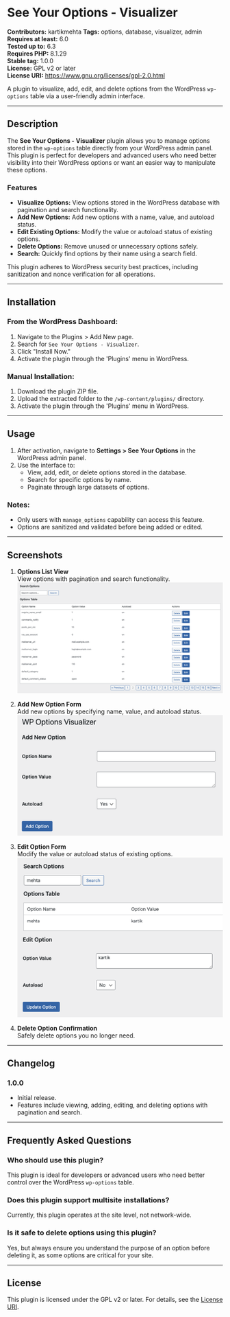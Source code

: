 # See Your Options - Visualizer

**Contributors:** kartikmehta
**Tags:** options, database, visualizer, admin  
**Requires at least:** 6.0  
**Tested up to:** 6.3  
**Requires PHP:** 8.1.29  
**Stable tag:** 1.0.0  
**License:** GPL v2 or later  
**License URI:** https://www.gnu.org/licenses/gpl-2.0.html  

A plugin to visualize, add, edit, and delete options from the WordPress `wp-options` table via a user-friendly admin interface.

---

## Description

The **See Your Options - Visualizer** plugin allows you to manage options stored in the `wp-options` table directly from your WordPress admin panel. This plugin is perfect for developers and advanced users who need better visibility into their WordPress options or want an easier way to manipulate these options.

### Features

- **Visualize Options:** View options stored in the WordPress database with pagination and search functionality.  
- **Add New Options:** Add new options with a name, value, and autoload status.  
- **Edit Existing Options:** Modify the value or autoload status of existing options.  
- **Delete Options:** Remove unused or unnecessary options safely.  
- **Search:** Quickly find options by their name using a search field.  

This plugin adheres to WordPress security best practices, including sanitization and nonce verification for all operations.

---

## Installation

### From the WordPress Dashboard:

1. Navigate to the Plugins > Add New page.
2. Search for `See Your Options - Visualizer`.
3. Click "Install Now."
4. Activate the plugin through the 'Plugins' menu in WordPress.

### Manual Installation:

1. Download the plugin ZIP file.
2. Upload the extracted folder to the `/wp-content/plugins/` directory.
3. Activate the plugin through the 'Plugins' menu in WordPress.

---

## Usage

1. After activation, navigate to **Settings > See Your Options** in the WordPress admin panel.
2. Use the interface to:
   - View, add, edit, or delete options stored in the database.
   - Search for specific options by name.
   - Paginate through large datasets of options.

### Notes:
- Only users with `manage_options` capability can access this feature.
- Options are sanitized and validated before being added or edited.

---

## Screenshots

1. **Options List View**  
   View options with pagination and search functionality.
   ![View](./assets/visualize.png)

2. **Add New Option Form**  
   Add new options by specifying name, value, and autoload status.
   ![Add](./assets/add_options.png)

3. **Edit Option Form**  
   Modify the value or autoload status of existing options.
   ![Edit](./assets/edit.png)

4. **Delete Option Confirmation**  
   Safely delete options you no longer need.

---

## Changelog

### 1.0.0
- Initial release.
- Features include viewing, adding, editing, and deleting options with pagination and search.

---

## Frequently Asked Questions

### Who should use this plugin?
This plugin is ideal for developers or advanced users who need better control over the WordPress `wp-options` table.

### Does this plugin support multisite installations?
Currently, this plugin operates at the site level, not network-wide.

### Is it safe to delete options using this plugin?
Yes, but always ensure you understand the purpose of an option before deleting it, as some options are critical for your site.

---

## License

This plugin is licensed under the GPL v2 or later. For details, see the [License URI](https://www.gnu.org/licenses/gpl-2.0.html).
